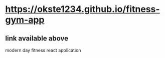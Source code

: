 # https://okste1234.github.io/fitness-gym-app


## link available above

modern day fitness react application

